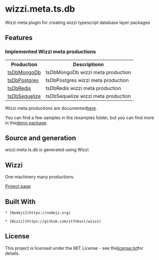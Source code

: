 # wizzi.meta.ts.db

Wizzi meta plugin for creating wizzi typescript database layer packages


## Features
### Implemented Wizzi meta productions

<table>
<tr>
<th>Production<th>Descriptionn</tr>
<tr>
<td>
<a href https://github.com//wizzi.meta.ts.db/tree/master/.wizzi/ittf/lib/wizzi/productions/tsDbMongoDb.wfproduction.ittf>tsDbMongoDb</a><td>tsDbMongoDb wizzi meta production</td>
</tr>
<tr>
<td>
<a href https://github.com//wizzi.meta.ts.db/tree/master/.wizzi/ittf/lib/wizzi/productions/tsDbPostgres.wfproduction.ittf>tsDbPostgres</a><td>tsDbPostgres wizzi meta production</td>
</tr>
<tr>
<td>
<a href https://github.com//wizzi.meta.ts.db/tree/master/.wizzi/ittf/lib/wizzi/productions/tsDbRedis.wfproduction.ittf>tsDbRedis</a><td>tsDbRedis wizzi meta production</td>
</tr>
<tr>
<td>
<a href https://github.com//wizzi.meta.ts.db/tree/master/.wizzi/ittf/lib/wizzi/productions/tsDbSequelize.wfproduction.ittf>tsDbSequelize</a><td>tsDbSequelize wizzi meta production</td>
</tr>
</table>



<p>Wizzi meta productions are documented<a href="https://stfnbssl.github.io/wizzi/docs/wizziplugins.html">here</a>.</p>



<p>You can find a few samples in the /examples folder, but you can find more in the<a href="https://github.com/wizzifactory/wizzi/tree/master/packages/wizzi-demo/.wizzi/ittf/examples/advanced/plugins">demo package</a>.</p>

## Source and generation
wizzi.meta.ts.db is generated using Wizzi.


## Wizzi

One machinery many productions.



<p><a href="https://stfnbssl.github.io/wizzi">Project page</a></p>

## Built With
    * [Nodejs](https://nodejs.org)
    
    * [Wizzi](https://github.com/stfnbssl/wizzi)
    

## License

<p>This project is licensed under the MIT License - see the<a href="license.txt">license.txt</a>for details.</p>


